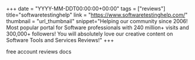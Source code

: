 +++
date = "YYYY-MM-DDT00:00:00+00:00"
tags = ["reviews"]
title="softwaretestinghelp"
link = "https://www.softwaretestinghelp.com/"
thumbnail = "url_thumbnail"
snippet="Helping our community since 2006! Most popular portal for Software professionals with 240 million+ visits and 300,000+ followers! You will absolutely love our creative content on Software Tools and Services Reviews!"
+++

free account
reviews
docs
